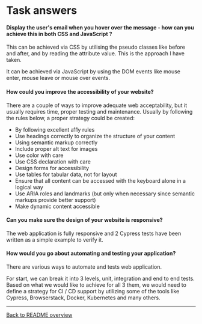 # Task answers

#### Display the user's email when you hover over the message - how can you achieve this in both CSS and JavaScript ?
This can be achieved via CSS by utilising the pseudo classes like before and after, and by reading the attribute value. This is the approach I have taken.

It can be achieved via JavaScript by using the DOM events like mouse enter, mouse leave or mouse over events.

#### How could you improve the accessibility of your website?

There are a couple of ways to improve adequate web acceptability, but it usually requires time, proper testing and maintenance. Usually by following the rules below, a proper strategy could be created:

* By following excellent a11y rules
* Use headings correctly to organize the structure of your content
* Using semantic markup correctly
* Include proper alt text for images
* Use color with care
* Use CSS declaration with care
* Design forms for accessibility
* Use tables for tabular data, not for layout
* Ensure that all content can be accessed with the keyboard alone in a logical way
* Use ARIA roles and landmarks (but only when necessary since semantic markups provide better support)
* Make dynamic content accessible


#### Can you make sure the design of your website is responsive?

The web application is fully responsive and 2 Cypress tests have been written as a simple example to verify it.


#### How would you go about automating and testing your application?

There are various ways to automate and tests web application.

For start, we can break it into 3 levels, unit, integration and end to end tests. Based on what we would like to achieve for all 3 them, we would need to define a strategy for CI / CD support by utilizing some of the tools like Cypress, Browserstack, Docker, Kubernetes and many others.

---

[Back to README overview](../README.md)
